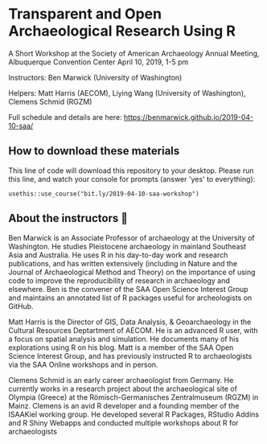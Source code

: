 # Transparent and Open Archaeological Research Using R

A Short Workshop at the Society of American Archaeology Annual Meeting, Albuquerque Convention Center
April 10, 2019, 1-5 pm

Instructors: Ben Marwick (University of Washington)

Helpers: Matt Harris (AECOM), Liying Wang (University of Washington), Clemens Schmid (RGZM)

Full schedule and details are here: https://benmarwick.github.io/2019-04-10-saa/

## How to download these materials

This line of code will download this repository to your desktop. Please run this line, and watch your console for prompts (answer 'yes' to everything):

```
usethis::use_course("bit.ly/2019-04-10-saa-workshop")
```

## About the instructors 🍎

Ben Marwick is an Associate Professor of archaeology at the University of Washington. He studies Pleistocene archaeology in mainland Southeast Asia and Australia. He uses R in his day-to-day work and research publications, and has written extensively (including in Nature and the Journal of Archaeological Method and Theory) on the importance of using code to improve the reproducibility of research in archaeology and elsewhere. Ben is the convener of the SAA Open Science Interest Group and maintains an annotated list of R packages useful for archeologists on GitHub.

Matt Harris is the Director of GIS, Data Analysis, & Geoarchaeology in the Cultural Resources Deptartment of AECOM. He is an advanced R user, with a focus on spatial analysis and simulation. He documents many of his explorations using R on his blog. Matt is a member of the SAA Open Science Interest Group, and has previously instructed R to archaeologists via the SAA Online workshops and in person.

Clemens Schmid is an early career archaeologist from Germany. He currently works in a research project about the archaeological site of Olympia (Greece) at the Römisch-Germanisches Zentralmuseum (RGZM) in Mainz. Clemens is an avid R developer and a founding member of the ISAAKiel working group. He developed several R Packages, RStudio Addins and R Shiny Webapps and conducted multiple workshops about R for archaeologists



